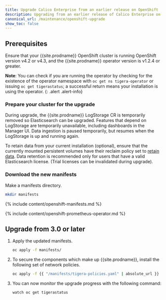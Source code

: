```yaml
---
title: Upgrade Calico Enterprise from an earlier release on OpenShift
description: Upgrading from an earlier release of Calico Enterprise on OpenShift.
canonical_url: /maintenance/openshift-upgrade
show_toc: false
---
```


## Prerequisites

Ensure that your {{site.prodname}} OpenShift cluster is running OpenShift
version v4.2 or v4.3, and the {{site.prodname}} operator version is v1.2.4 or greater.

**Note**: You can check if you are running the operator by checking for the existence of the operator namespace
with `oc get ns tigera-operator` or issuing `oc get tigerastatus`; a successful return means your installation is
using the operator.
{: .alert .alert-info}

### Prepare your cluster for the upgrade

During upgrade, the {{site.prodname}} LogStorage CR is temporarily removed so Elasticsearch can be upgraded. Features
that depend on LogStorage are temporarily unavailable, including dashboards in the Manager UI. Data ingestion is paused
temporarily, but resumes when the LogStorage is up and running again.

To retain data from your current installation (optional), ensure that the currently mounted persistent volumes
have their reclaim policy set to [retain data](https://kubernetes.io/docs/tasks/administer-cluster/change-pv-reclaim-policy/).
Data retention is recommended only for users that have a valid Elasticsearch license. (Trial licenses can be invalidated
during upgrade).

### Download the new manifests

Make a manifests directory.

```bash
mkdir manifests
```

{% include content/openshift-manifests.md %}

{% include content/openshift-prometheus-operator.md %}

## Upgrade from 3.0 or later

1. Apply the updated manifests.
   ```bash
   oc apply -f manifests/
   ```

1. To secure the components which make up {{site.prodname}}, install the following set of network policies.
   ```bash
   oc apply -f {{ "/manifests/tigera-policies.yaml" | absolute_url }}
   ```

1. You can now monitor the upgrade progress with the following command:
   ```bash
   watch oc get tigerastatus
   ```
